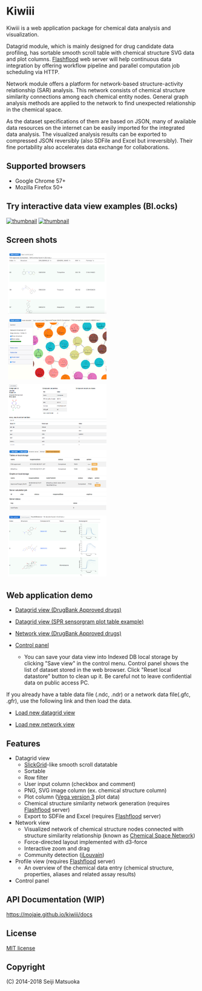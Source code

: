 
Kiwiii
================

Kiwiii is a web application package for chemical data analysis and visualization.

Datagrid module, which is mainly designed for drug candidate data profiling, has sortable smooth scroll table with chemical structure SVG data and plot columns. [Flashflood](https://github.com/mojaie/flashflood)  web server will help continuous data integration by offering workflow pipeline and parallel computation job scheduling via HTTP.

Network module offers a platform for network-based structure-activity relationship (SAR) analysis. This network consists of chemical structure similarity connections among each chemical entity nodes. General graph analysis methods are applied to the network to find unexpected relationship in the chemical space.

As the dataset specifications of them are based on JSON, many of available data resources on the internet can be easily imported for the integrated data analysis. The visualized analysis results can be exported to compressed JSON reversibly (also SDFile and Excel but irreversibly). Their fine portability also accelerates data exchange for collaborations.

Supported browsers
--------------------

- Google Chrome 57+
- Mozilla Firefox 50+



Try interactive data view examples (Bl.ocks)
---------------------------------------------

[![thumbnail](https://gist.githubusercontent.com/mojaie/dee158bd95a6e3f9e871c7cf112a335c/raw/c25ee931fead003248f7770f69b51fa28424063f/thumbnail.png)](https://bl.ocks.org/mojaie/dee158bd95a6e3f9e871c7cf112a335c)
[![thumbnail](https://gist.githubusercontent.com/mojaie/fe6db9906cd3c4ccc38463f177e4a6a7/raw/91517ccdc20a925ee2a1e1bce1116636ea2a627d/thumbnail.png)](https://bl.ocks.org/mojaie/fe6db9906cd3c4ccc38463f177e4a6a7)



Screen shots
--------------

[<img src="img/table-view.png" width="260" height="160" alt="Table view" style="margin: 5px"/>](img/table-view.png)
[<img src="img/network-view.png" width="260" height="160" alt="Network view" style="margin: 5px"/>](img/network-view.png)
[<img src="img/profile-view.png" width="260" height="160" alt="Profile view" style="margin: 5px"/>](img/profile-view.png)
[<img src="img/control-panel.png" width="260" height="160" alt="Control panel" style="margin: 5px"/>](img/control-panel.png)
[<img src="img/spr-plot-example.png" width="260" height="160" alt="Plot example" style="margin: 5px"/>](img/spr-plot-example.png)



Web application demo
---------------------

- [Datagrid view (DrugBank Approved drugs)](https://mojaie.github.io/kiwiii/datagrid.html?location=resources/DrugBank5.0.5_FDA_Approved.ndc)

- [Datagrid view (SPR sensorgram plot table example)](https://mojaie.github.io/kiwiii/datagrid.html?location=resources/SPR_results_demo.ndc)

- [Network view (DrugBank Approved drugs)](https://mojaie.github.io/kiwiii/network.html?location=resources/DrugBank5.0.5_FDA_Approved_GLS08.gfc)

- [Control panel](https://mojaie.github.io/kiwiii/control.html)
  - You can save your data view into Indexed DB local storage by clicking "Save view" in the control menu. Control panel shows the list of dataset stored in the web browser. Click "Reset local datastore" button to clean up it. Be careful not to leave confidential data on public access PC.

If you already have a table data file (.ndc, .ndr) or a network data file(.gfc, .gfr), use the following link and then load the data.

- [Load new datagrid view](https://mojaie.github.io/kiwiii/datagrid.html)

- [Load new network view](https://mojaie.github.io/kiwiii/network.html)



Features
--------------

- Datagrid view
  - [SlickGrid](https://github.com/mleibman/SlickGrid)-like smooth scroll datatable
  - Sortable
  - Row filter
  - User input column (checkbox and comment)
  - PNG, SVG image column (ex. chemical structure column)
  - Plot column ([Vega version 3](https://vega.github.io/vega/) plot data)
  - Chemical structure similarity network generation (requires [Flashflood](https://github.com/mojaie/flashflood) server)
  - Export to SDFile and Excel (requires [Flashflood](https://github.com/mojaie/flashflood) server)
- Network view
  - Visualized network of chemical structure nodes connected with structure similarity relationship (known as [Chemical Space Network](https://doi.org/10.1007/s10822-014-9760-0))
  - Force-directed layout implemented with d3-force
  - Interactive zoom and drag
  - Community detection ([jLouvain](https://github.com/upphiminn/jLouvain))
- Profile view (requires [Flashflood](https://github.com/mojaie/flashflood) server)
  - An overview of the chemical data entry (chemical structure, properties, aliases and related assay results)
- Control panel



API Documentation (WIP)
------------------------

https://mojaie.github.io/kiwiii/docs



License
--------------

[MIT license](http://opensource.org/licenses/MIT)



Copyright
--------------

(C) 2014-2018 Seiji Matsuoka
